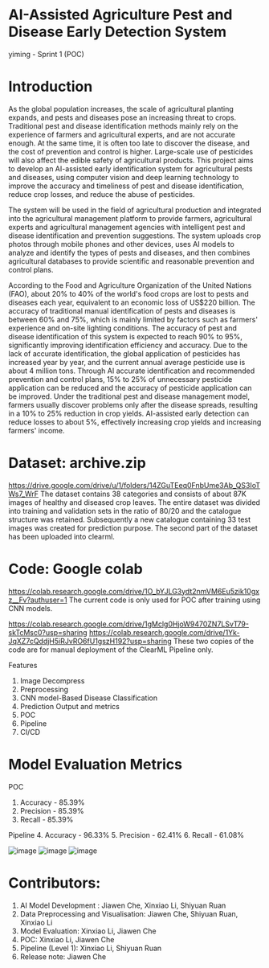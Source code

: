 # AI-Assisted Agriculture Pest and Disease Early Detection System
yiming - Sprint 1 (POC)

# Introduction

As the global population increases, the scale of agricultural planting expands, and pests and diseases pose an increasing threat to crops. Traditional pest and disease identification methods mainly rely on the experience of farmers and agricultural experts, and are not accurate enough. At the same time, it is often too late to discover the disease, and the cost of prevention and control is higher. Large-scale use of pesticides will also affect the edible safety of agricultural products. This project aims to develop an AI-assisted early identification system for agricultural pests and diseases, using computer vision and deep learning technology to improve the accuracy and timeliness of pest and disease identification, reduce crop losses, and reduce the abuse of pesticides.

The system will be used in the field of agricultural production and integrated into the agricultural management platform to provide farmers, agricultural experts and agricultural management agencies with intelligent pest and disease identification and prevention suggestions. The system uploads crop photos through mobile phones and other devices, uses AI models to analyze and identify the types of pests and diseases, and then combines agricultural databases to provide scientific and reasonable prevention and control plans.

According to the Food and Agriculture Organization of the United Nations (FAO), about 20% to 40% of the world's food crops are lost to pests and diseases each year, equivalent to an economic loss of US$220 billion. The accuracy of traditional manual identification of pests and diseases is between 60% and 75%, which is mainly limited by factors such as farmers' experience and on-site lighting conditions. The accuracy of pest and disease identification of this system is expected to reach 90% to 95%, significantly improving identification efficiency and accuracy. Due to the lack of accurate identification, the global application of pesticides has increased year by year, and the current annual average pesticide use is about 4 million tons. Through AI accurate identification and recommended prevention and control plans, 15% to 25% of unnecessary pesticide application can be reduced and the accuracy of pesticide application can be improved. Under the traditional pest and disease management model, farmers usually discover problems only after the disease spreads, resulting in a 10% to 25% reduction in crop yields. AI-assisted early detection can reduce losses to about 5%, effectively increasing crop yields and increasing farmers' income.

# Dataset: archive.zip 
https://drive.google.com/drive/u/1/folders/14ZGuTEeq0FnbUme3Ab_QS3IoTWs7_WrF 
The dataset contains 38 categories and consists of about 87K images of healthy and diseased crop leaves. The entire dataset was divided into training and validation sets in the ratio of 80/20 and the catalogue structure was retained. Subsequently a new catalogue containing 33 test images was created for prediction purpose.
The second part of the dataset has been uploaded into clearml.

# Code: Google colab 
https://colab.research.google.com/drive/1O_bYJLG3ydt2nmVM6Eu5zik10gxz__Fv?authuser=1
The current code is only used for POC after training using CNN models.

https://colab.research.google.com/drive/1gMclg0HjoW9470ZN7LSvT79-skTcMsc0?usp=sharing
https://colab.research.google.com/drive/1Yk-JqXZ7cQddjH5iRJvRO6fU1gszH192?usp=sharing
These two copies of the code are for manual deployment of the ClearML Pipeline only.


Features
1. Image Decompress
2. Preprocessing
3. CNN model-Based Disease Classification
4. Prediction Output and metrics
5. POC
6. Pipeline
7. CI/CD

# Model Evaluation Metrics
POC
1. Accuracy - 85.39%
2. Precision - 85.39%
3. Recall - 85.39%

Pipeline
4. Accuracy - 96.33%
5. Precision - 62.41%
6. Recall - 61.08%

![image](https://github.com/user-attachments/assets/6025ff74-717e-432d-8d91-66ef9b6ffbef)
![image](https://github.com/user-attachments/assets/05955bad-e0e3-4f6a-9edf-045ad69b5be7)
![image](https://github.com/user-attachments/assets/20ae9ac2-fb1f-4d6e-8f97-d69b670ffb34)


# Contributors:
1. AI Model Development : Jiawen Che, Xinxiao Li, Shiyuan Ruan
2. Data Preprocessing and Visualisation: Jiawen Che, Shiyuan Ruan, Xinxiao Li
3. Model Evaluation: Xinxiao Li, Jiawen Che
4. POC: Xinxiao Li, Jiawen Che
5. Pipeline (Level 1): Xinxiao Li, Shiyuan Ruan
6. Release note: Jiawen Che








